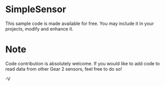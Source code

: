 SimpleSensor
============

This sample code is made available for free. 
You may include it in your projects, modify and enhance it.

Note
============
Code contribution is absolutely welcome. 
If you would like to add code to read data from other Gear 2 sensors, feel free to do so!

-V
